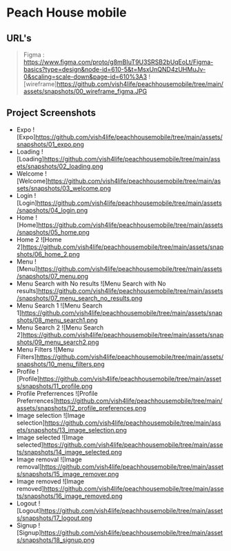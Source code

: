 # Peach House mobile
## URL's
> Figma : https://www.figma.com/proto/g8mBIuT9U3SRSB2bUqEoLt/Figma-basics?type=design&node-id=610-5&t=MsxUnQND4zUHMuJv-0&scaling=scale-down&page-id=610%3A3
> ![wireframe]https://github.com/vish4life/peachhousemobile/tree/main/assets/snapshots/00_wireframe_figma.JPG

## Project Screenshots

* Expo
![Expo]https://github.com/vish4life/peachhousemobile/tree/main/assets/snapshots/01_expo.png
* Loading
![Loading]https://github.com/vish4life/peachhousemobile/tree/main/assets/snapshots/02_loading.png
* Welcome
![Welcome]https://github.com/vish4life/peachhousemobile/tree/main/assets/snapshots/03_welcome.png
* Login
![Login]https://github.com/vish4life/peachhousemobile/tree/main/assets/snapshots/04_login.png
* Home
![Home]https://github.com/vish4life/peachhousemobile/tree/main/assets/snapshots/05_home.png
* Home 2
![Home 2]https://github.com/vish4life/peachhousemobile/tree/main/assets/snapshots/06_home_2.png
* Menu
![Menu]https://github.com/vish4life/peachhousemobile/tree/main/assets/snapshots/07_menu.png
* Menu Search with No results
![Menu Search with No results]https://github.com/vish4life/peachhousemobile/tree/main/assets/snapshots/07_menu_search_no_results.png
* Menu Search 1
![Menu Search 1]https://github.com/vish4life/peachhousemobile/tree/main/assets/snapshots/08_menu_search1.png
* Menu Search 2
![Menu Search 2]https://github.com/vish4life/peachhousemobile/tree/main/assets/snapshots/09_menu_search2.png
* Menu Filters
![Menu Filters]https://github.com/vish4life/peachhousemobile/tree/main/assets/snapshots/10_menu_filters.png
* Profile
![Profile]https://github.com/vish4life/peachhousemobile/tree/main/assets/snapshots/11_profile.png
* Profile Preferrences
![Profile Preferrences]https://github.com/vish4life/peachhousemobile/tree/main/assets/snapshots/12_profile_preferences.png
* Image selection
![Image selection]https://github.com/vish4life/peachhousemobile/tree/main/assets/snapshots/13_image_selection.png
* Image selected
![Image selected]https://github.com/vish4life/peachhousemobile/tree/main/assets/snapshots/14_image_selected.png
* Image removal
![Image removal]https://github.com/vish4life/peachhousemobile/tree/main/assets/snapshots/15_image_remover.png
* Image removed
![Image removed]https://github.com/vish4life/peachhousemobile/tree/main/assets/snapshots/16_image_removed.png
* Logout
![Logout]https://github.com/vish4life/peachhousemobile/tree/main/assets/snapshots/17_logout.png
* Signup
![Signup]https://github.com/vish4life/peachhousemobile/tree/main/assets/snapshots/18_signup.png